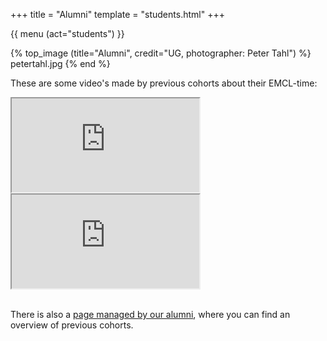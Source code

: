 +++
title = "Alumni"
template = "students.html"
+++

{{ menu (act="students") }} 

{% top_image (title="Alumni", credit="UG, photographer: Peter Tahl") %}
	petertahl.jpg
{% end %}

<div class="container">
These are some video's made by previous cohorts about their EMCL-time:


<div class="row" style="margin-top: 1em">
	<div class="col-sm">
		<div class="embed-responsive embed-responsive-16by9">
				<iframe class="embed-responsive-item" src="https://www.youtube-nocookie.com/embed/ptnaDOuBD2s/maxresdefault.webp" allowfullscreen></iframe>
		</div>
	</div>
	<div class="col-sm">
		<div class="embed-responsive embed-responsive-16by9">
				<iframe class="embed-responsive-item" src="https://www.youtube-nocookie.com/embed/1b3cTlCnrV4/maxresdefault.webp" allowfullscreen></iframe>
			</div>
	</div>
</div>
<br/>

There is also a [page managed by our alumni](http://emcl.eu/EMCLalumni/alumniAll.html"), where you can find an overview of previous cohorts.
</div>
